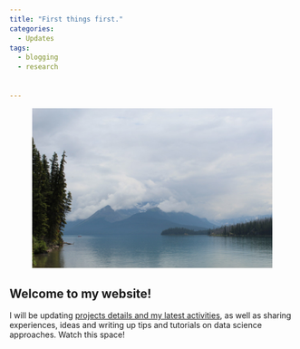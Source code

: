 ```yaml
---
title: "First things first."
categories:
  - Updates
tags:
  - blogging
  - research


---
```


<figure>

<img src = /assets/images/headers/header.jpg> </img>

</figure>

## Welcome to my website!

I will be updating [projects details and my latest activities](/research/), as well as sharing experiences, ideas and writing up tips and tutorials on data science approaches. Watch this space!
